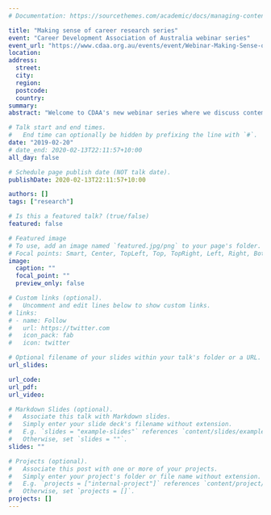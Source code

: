 ```yaml
---
# Documentation: https://sourcethemes.com/academic/docs/managing-content/

title: "Making sense of career research series"
event: "Career Development Association of Australia webinar series"
event_url: "https://www.cdaa.org.au/events/event/Webinar-Making-Sense-of-Career-Research"
location:
address:
  street:
  city:
  region:
  postcode:
  country:
summary:
abstract: "Welcome to CDAA's new webinar series where we discuss contemporary career research and think about how we can use it in practice. We will present relevant, open access, peer-reviewed research and we look forward to members discussing how useful and applicable this material can be.The sessions are presented and facilitated by Dr Lizzie Knight - Research Fellow at Monash University, Jason Brown - Manager, Careers & Employability at LaTrobe University, and Michael Healy - Employability Coordinator, University of Southern Queensland. These presentations require no prior research knowledge but simply an interest in careers - like a book club for career counsellors. They will be held the 3rd Wednesday of February, May, August and November with times as advertised."

# Talk start and end times.
#   End time can optionally be hidden by prefixing the line with `#`.
date: "2019-02-20"
# date_end: 2020-02-13T22:11:57+10:00
all_day: false

# Schedule page publish date (NOT talk date).
publishDate: 2020-02-13T22:11:57+10:00

authors: []
tags: ["research"]

# Is this a featured talk? (true/false)
featured: false

# Featured image
# To use, add an image named `featured.jpg/png` to your page's folder. 
# Focal points: Smart, Center, TopLeft, Top, TopRight, Left, Right, BottomLeft, Bottom, BottomRight.
image:
  caption: ""
  focal_point: ""
  preview_only: false

# Custom links (optional).
#   Uncomment and edit lines below to show custom links.
# links:
# - name: Follow
#   url: https://twitter.com
#   icon_pack: fab
#   icon: twitter

# Optional filename of your slides within your talk's folder or a URL.
url_slides:

url_code:
url_pdf:
url_video:

# Markdown Slides (optional).
#   Associate this talk with Markdown slides.
#   Simply enter your slide deck's filename without extension.
#   E.g. `slides = "example-slides"` references `content/slides/example-slides.md`.
#   Otherwise, set `slides = ""`.
slides: ""

# Projects (optional).
#   Associate this post with one or more of your projects.
#   Simply enter your project's folder or file name without extension.
#   E.g. `projects = ["internal-project"]` references `content/project/deep-learning/index.md`.
#   Otherwise, set `projects = []`.
projects: []
---
```

